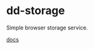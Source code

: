 # dd-storage

Simple browser storage service.

[docs](https://dadajam4.github.io/dd-storage/classes/_ddstorage_.ddstorage.html)
